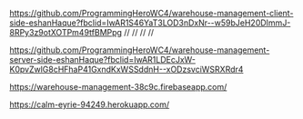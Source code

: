 <!-- github client side -->
https://github.com/ProgrammingHeroWC4/warehouse-management-client-side-eshanHaque?fbclid=IwAR1S46YaT3LOD3nDxNr--w59bJeH20DImmJ-8RPy3z9otXOTPm49tfBMPpg
//
//
//
//
<!-- Github server side -->
https://github.com/ProgrammingHeroWC4/warehouse-management-server-side-eshanHaque?fbclid=IwAR1LDEcJxW-K0pvZwlG8cHFhaP41GxndKxWSSddnH--xODzsvciWSRXRdr4

<!---------------------------------
-------------Deploy--------------->

<!-- client side  deploy-->
https://warehouse-management-38c9c.firebaseapp.com/


<!-- Server side deploy -->
https://calm-eyrie-94249.herokuapp.com/